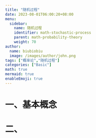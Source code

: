 ```yaml
---
title: "随机过程"
date: 2023-08-01T06:00:20+08:00
menu:
  sidebar:
    name: 随机过程
    identifier: math-stochastic-process
    parent: math-probability-theory
    weight: 70
author:
  name: biubiobiu
  image: /images/author/john.png
tags: ["概率论","随机过程"]
categories: ["Basic"]
math: true
mermaid: true
enableEmoji: true
---
```


# 一、基本概念


# 二、
